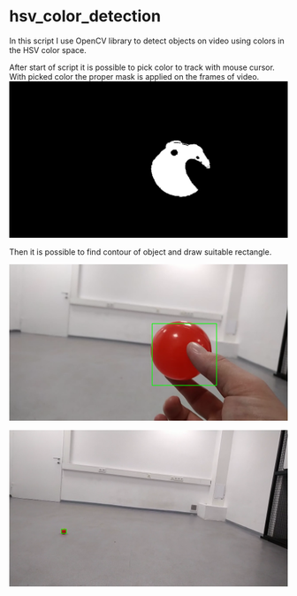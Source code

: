 # hsv_color_detection

In this script I use OpenCV library to detect objects on video using colors in the HSV color space. 

After start of script it is possible to pick color to track with mouse cursor. With picked color
the proper mask is applied on the frames of video.
![alt text](https://github.com/Lekhi/hsv_color_detection/blob/main/mask.png?raw=true)

Then it is possible to find contour of object and draw suitable rectangle.

![alt text](https://github.com/Lekhi/hsv_color_detection/blob/main/ball1.png?raw=true)

![alt text](https://github.com/Lekhi/hsv_color_detection/blob/main/ball2.png?raw=true)
